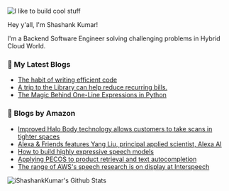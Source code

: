 ![I like to build cool stuff](https://res.cloudinary.com/dt8g3rhcy/image/upload/v1595929574/i_like_to_build_cool_shit._1_nzbwjh.png)

Hey y'all, I'm Shashank Kumar! 

I'm a Backend Software Engineer solving challenging problems in Hybrid Cloud World.

### 📕 My Latest Blogs
<!-- BLOG-POST-LIST:START -->
- [The habit of writing efficient code](https://medium.com/@ishashankkumar/the-habit-of-writing-efficient-code-153b05f04269?source=rss-d24dda280d5f------2)
- [A trip to the Library can help reduce recurring bills.](https://medium.com/swlh/a-trip-to-the-library-can-help-reduce-recurring-bills-23bca495cdf5?source=rss-d24dda280d5f------2)
- [The Magic Behind One-Line Expressions in Python](https://medium.com/swlh/the-magic-behind-one-line-expressions-in-python-816c10180c5c?source=rss-d24dda280d5f------2)
<!-- BLOG-POST-LIST:END -->

### 📕 Blogs by Amazon
<!-- AMAZON-BLOG-POST-LIST:START -->
- [Improved Halo Body technology allows customers to take scans in tighter spaces](https://www.amazon.science/latest-news/improved-halo-body-technology-allows-customers-to-take-scans-in-tighter-spaces)
- [Alexa & Friends features Yang Liu, principal applied scientist, Alexa AI](https://www.amazon.science/videos-webinars/alexa-friends-features-yang-liu-principal-applied-scientist-alexa-ai)
- [How to build highly expressive speech models](https://www.amazon.science/blog/how-to-build-highly-expressive-speech-models)
- [Applying PECOS to product retrieval and text autocompletion](https://www.amazon.science/blog/applying-pecos-to-product-retrieval-and-text-autocompletion)
- [The range of AWS's speech research is on display at Interspeech](https://www.amazon.science/blog/the-range-of-awss-speech-research-is-on-display-at-interspeech)
<!-- AMAZON-BLOG-POST-LIST:END -->



<img align="center" alt="iShashankKumar's Github Stats" src="https://github-readme-stats.vercel.app/api?username=ishashankkumar&show_icons=true&hide_border=true" />
